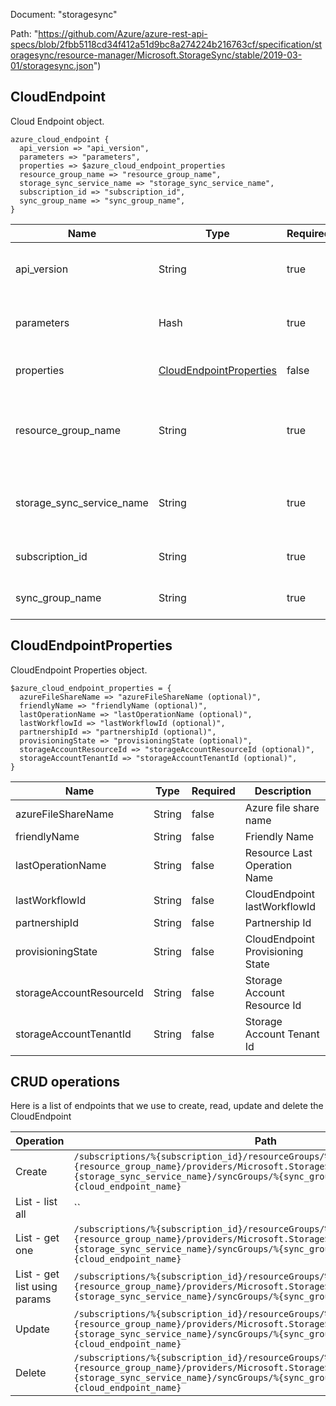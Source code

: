 Document: "storagesync"


Path: "https://github.com/Azure/azure-rest-api-specs/blob/2fbb5118cd34f412a51d9bc8a274224b216763cf/specification/storagesync/resource-manager/Microsoft.StorageSync/stable/2019-03-01/storagesync.json")

## CloudEndpoint

Cloud Endpoint object.

```puppet
azure_cloud_endpoint {
  api_version => "api_version",
  parameters => "parameters",
  properties => $azure_cloud_endpoint_properties
  resource_group_name => "resource_group_name",
  storage_sync_service_name => "storage_sync_service_name",
  subscription_id => "subscription_id",
  sync_group_name => "sync_group_name",
}
```

| Name        | Type           | Required       | Description       |
| ------------- | ------------- | ------------- | ------------- |
|api_version | String | true | The API version to use for this operation. |
|parameters | Hash | true | Body of Cloud Endpoint resource. |
|properties | [CloudEndpointProperties](#cloudendpointproperties) | false | Cloud Endpoint properties. |
|resource_group_name | String | true | The name of the resource group. The name is case insensitive. |
|storage_sync_service_name | String | true | Name of Storage Sync Service resource. |
|subscription_id | String | true | The ID of the target subscription. |
|sync_group_name | String | true | Name of Sync Group resource. |
        
## CloudEndpointProperties

CloudEndpoint Properties object.

```puppet
$azure_cloud_endpoint_properties = {
  azureFileShareName => "azureFileShareName (optional)",
  friendlyName => "friendlyName (optional)",
  lastOperationName => "lastOperationName (optional)",
  lastWorkflowId => "lastWorkflowId (optional)",
  partnershipId => "partnershipId (optional)",
  provisioningState => "provisioningState (optional)",
  storageAccountResourceId => "storageAccountResourceId (optional)",
  storageAccountTenantId => "storageAccountTenantId (optional)",
}
```

| Name        | Type           | Required       | Description       |
| ------------- | ------------- | ------------- | ------------- |
|azureFileShareName | String | false | Azure file share name |
|friendlyName | String | false | Friendly Name |
|lastOperationName | String | false | Resource Last Operation Name |
|lastWorkflowId | String | false | CloudEndpoint lastWorkflowId |
|partnershipId | String | false | Partnership Id |
|provisioningState | String | false | CloudEndpoint Provisioning State |
|storageAccountResourceId | String | false | Storage Account Resource Id |
|storageAccountTenantId | String | false | Storage Account Tenant Id |



## CRUD operations

Here is a list of endpoints that we use to create, read, update and delete the CloudEndpoint

| Operation | Path | Verb | Description | OperationID |
| ------------- | ------------- | ------------- | ------------- | ------------- |
|Create|`/subscriptions/%{subscription_id}/resourceGroups/%{resource_group_name}/providers/Microsoft.StorageSync/storageSyncServices/%{storage_sync_service_name}/syncGroups/%{sync_group_name}/cloudEndpoints/%{cloud_endpoint_name}`|Put|Create a new CloudEndpoint.|CloudEndpoints_Create|
|List - list all|``||||
|List - get one|`/subscriptions/%{subscription_id}/resourceGroups/%{resource_group_name}/providers/Microsoft.StorageSync/storageSyncServices/%{storage_sync_service_name}/syncGroups/%{sync_group_name}/cloudEndpoints/%{cloud_endpoint_name}`|Get|Get a given CloudEndpoint.|CloudEndpoints_Get|
|List - get list using params|`/subscriptions/%{subscription_id}/resourceGroups/%{resource_group_name}/providers/Microsoft.StorageSync/storageSyncServices/%{storage_sync_service_name}/syncGroups/%{sync_group_name}/cloudEndpoints`|Get|Get a CloudEndpoint List.|CloudEndpoints_ListBySyncGroup|
|Update|`/subscriptions/%{subscription_id}/resourceGroups/%{resource_group_name}/providers/Microsoft.StorageSync/storageSyncServices/%{storage_sync_service_name}/syncGroups/%{sync_group_name}/cloudEndpoints/%{cloud_endpoint_name}`|Put|Create a new CloudEndpoint.|CloudEndpoints_Create|
|Delete|`/subscriptions/%{subscription_id}/resourceGroups/%{resource_group_name}/providers/Microsoft.StorageSync/storageSyncServices/%{storage_sync_service_name}/syncGroups/%{sync_group_name}/cloudEndpoints/%{cloud_endpoint_name}`|Delete|Delete a given CloudEndpoint.|CloudEndpoints_Delete|

